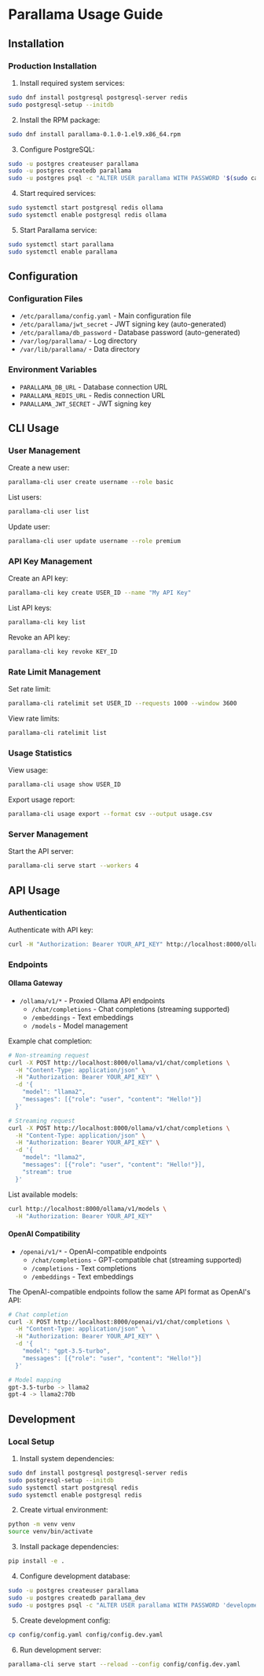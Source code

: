 # Parallama Usage Guide

## Installation

### Production Installation

1. Install required system services:
```bash
sudo dnf install postgresql postgresql-server redis
sudo postgresql-setup --initdb
```

2. Install the RPM package:
```bash
sudo dnf install parallama-0.1.0-1.el9.x86_64.rpm
```

3. Configure PostgreSQL:
```bash
sudo -u postgres createuser parallama
sudo -u postgres createdb parallama
sudo -u postgres psql -c "ALTER USER parallama WITH PASSWORD '$(sudo cat /etc/parallama/db_password)';"
```

4. Start required services:
```bash
sudo systemctl start postgresql redis ollama
sudo systemctl enable postgresql redis ollama
```

5. Start Parallama service:
```bash
sudo systemctl start parallama
sudo systemctl enable parallama
```

## Configuration

### Configuration Files

- `/etc/parallama/config.yaml` - Main configuration file
- `/etc/parallama/jwt_secret` - JWT signing key (auto-generated)
- `/etc/parallama/db_password` - Database password (auto-generated)
- `/var/log/parallama/` - Log directory
- `/var/lib/parallama/` - Data directory

### Environment Variables

- `PARALLAMA_DB_URL` - Database connection URL
- `PARALLAMA_REDIS_URL` - Redis connection URL
- `PARALLAMA_JWT_SECRET` - JWT signing key

## CLI Usage

### User Management

Create a new user:
```bash
parallama-cli user create username --role basic
```

List users:
```bash
parallama-cli user list
```

Update user:
```bash
parallama-cli user update username --role premium
```

### API Key Management

Create an API key:
```bash
parallama-cli key create USER_ID --name "My API Key"
```

List API keys:
```bash
parallama-cli key list
```

Revoke an API key:
```bash
parallama-cli key revoke KEY_ID
```

### Rate Limit Management

Set rate limit:
```bash
parallama-cli ratelimit set USER_ID --requests 1000 --window 3600
```

View rate limits:
```bash
parallama-cli ratelimit list
```

### Usage Statistics

View usage:
```bash
parallama-cli usage show USER_ID
```

Export usage report:
```bash
parallama-cli usage export --format csv --output usage.csv
```

### Server Management

Start the API server:
```bash
parallama-cli serve start --workers 4
```

## API Usage

### Authentication

Authenticate with API key:
```bash
curl -H "Authorization: Bearer YOUR_API_KEY" http://localhost:8000/ollama/v1/chat/completions
```

### Endpoints

#### Ollama Gateway

- `/ollama/v1/*` - Proxied Ollama API endpoints
  - `/chat/completions` - Chat completions (streaming supported)
  - `/embeddings` - Text embeddings
  - `/models` - Model management

Example chat completion:
```bash
# Non-streaming request
curl -X POST http://localhost:8000/ollama/v1/chat/completions \
  -H "Content-Type: application/json" \
  -H "Authorization: Bearer YOUR_API_KEY" \
  -d '{
    "model": "llama2",
    "messages": [{"role": "user", "content": "Hello!"}]
  }'

# Streaming request
curl -X POST http://localhost:8000/ollama/v1/chat/completions \
  -H "Content-Type: application/json" \
  -H "Authorization: Bearer YOUR_API_KEY" \
  -d '{
    "model": "llama2",
    "messages": [{"role": "user", "content": "Hello!"}],
    "stream": true
  }'
```

List available models:
```bash
curl http://localhost:8000/ollama/v1/models \
  -H "Authorization: Bearer YOUR_API_KEY"
```

#### OpenAI Compatibility

- `/openai/v1/*` - OpenAI-compatible endpoints
  - `/chat/completions` - GPT-compatible chat (streaming supported)
  - `/completions` - Text completions
  - `/embeddings` - Text embeddings

The OpenAI-compatible endpoints follow the same API format as OpenAI's API:
```bash
# Chat completion
curl -X POST http://localhost:8000/openai/v1/chat/completions \
  -H "Content-Type: application/json" \
  -H "Authorization: Bearer YOUR_API_KEY" \
  -d '{
    "model": "gpt-3.5-turbo",
    "messages": [{"role": "user", "content": "Hello!"}]
  }'

# Model mapping
gpt-3.5-turbo -> llama2
gpt-4 -> llama2:70b
```

## Development

### Local Setup

1. Install system dependencies:
```bash
sudo dnf install postgresql postgresql-server redis
sudo postgresql-setup --initdb
sudo systemctl start postgresql redis
sudo systemctl enable postgresql redis
```

2. Create virtual environment:
```bash
python -m venv venv
source venv/bin/activate
```

3. Install package dependencies:
```bash
pip install -e .
```

4. Configure development database:
```bash
sudo -u postgres createuser parallama
sudo -u postgres createdb parallama_dev
sudo -u postgres psql -c "ALTER USER parallama WITH PASSWORD 'development';"
```

5. Create development config:
```bash
cp config/config.yaml config/config.dev.yaml
```

6. Run development server:
```bash
parallama-cli serve start --reload --config config/config.dev.yaml
```
